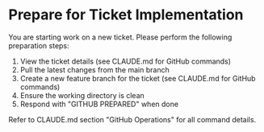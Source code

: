 # Prepare for Ticket Implementation

You are starting work on a new ticket. Please perform the following preparation steps:

1. View the ticket details (see CLAUDE.md for GitHub commands)
2. Pull the latest changes from the main branch
3. Create a new feature branch for the ticket (see CLAUDE.md for GitHub commands)
4. Ensure the working directory is clean
5. Respond with "GITHUB PREPARED" when done

Refer to CLAUDE.md section "GitHub Operations" for all command details.